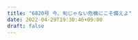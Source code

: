 ```yaml
---
title: "6820号 今、旬じゃない危機にこそ備えよ"
date: 2022-04-29T19:30:46+09:00
draft: false
---
```


```
```

```
```

